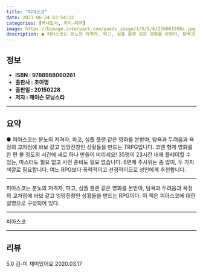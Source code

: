 ```yaml
---
title: "피아스코"
date: 2021-06-24 03:54:22
categories: [국내도서, 취미-레저]
image: https://bimage.interpark.com/goods_image/1/5/5/6/236661556s.jpg
description: ● 피아스코는 분노의 저격자, 파고, 심플 플랜 같은 영화를 본받아, 탐욕과 두려움과 욕정의 교차점에 바보 같고 엉망진창인 상황들을 만드는 TRPG입니다. 코엔 형제 영화를 한 편 볼 정도의 시간에 새로 하나 만들어 버리세요! 35명이 23시간 내에 플레이할 수 있는, 마스터도 필요
---
```


## **정보**

- **ISBN : 9788988060261**
- **출판사 : 초여명**
- **출판일 : 20150228**
- **저자 : 제이슨 모닝스타**

------



## **요약**

●  피아스코는 분노의 저격자, 파고, 심플 플랜 같은 영화를 본받아, 탐욕과 두려움과 욕정의 교차점에 바보 같고 엉망진창인 상황들을 만드는 TRPG입니다. 코엔 형제 영화를 한 편 볼 정도의 시간에 새로 하나 만들어 버리세요! 35명이 23시간 내에 플레이할 수 있는, 마스터도 필요 없고 사전 준비도 필요 없습니다. 6면체 주사위는 좀 많이, 두 가지 색깔로 필요합니다. 여느 RPG보다 폭력적이고 선정적이므로 성인에게 추천합니다.

------

피아스코는 분노의 저격자, 파고, 심플 플랜 같은 영화를 본받아, 탐욕과 두려움과 욕정의 교차점에 바보 같고 엉망진창인 상황들을 만드는 RPG이다. 이 책은 피아스코에 대한 설명으로 구성되어 있다.

------


피아스코 

------


## **리뷰** 

5.0 김-미 재미있어요 2020.03.17 <br/>